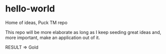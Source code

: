 # hello-world
Home of ideas, Puck TM repo

This repo will be more elaborate as long as I keep seeding great ideas and, more important, make an application out of it.

RESULT => Gold
